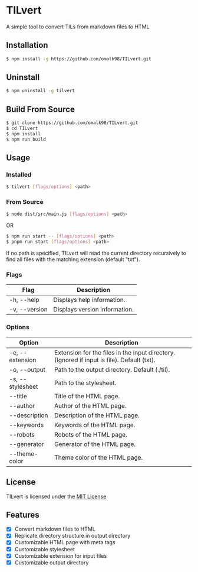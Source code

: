 # TILvert

A simple tool to convert TILs from markdown files to HTML

## Installation

```bash
$ npm install -g https://github.com/omalk98/TILvert.git
```

## Uninstall

```bash
$ npm uninstall -g tilvert
```

## Build From Source

```bash
$ git clone https://github.com/omalk98/TILvert.git
$ cd TILvert
$ npm install
$ npm run build
```

## Usage

### Installed

```bash
$ tilvert [flags/options] <path>
```

### From Source

```bash
$ node dist/src/main.js [flags/options] <path>
```

OR

```bash
$ npm run start -- [flags/options] <path>
$ pnpm run start [flags/options] <path>
```

If no path is specified, TILvert will read the current directory recursively to find all files with the matching extension (default "txt").

### Flags

| Flag          | Description                   |
| ------------- | ----------------------------- |
| -h, --help    | Displays help information.    |
| -v, --version | Displays version information. |

### Options

| Option           | Description                                                                                |
| ---------------- | ------------------------------------------------------------------------------------------ |
| -e, --extension  | Extension for the files in the input directory. (Ignored if input is file). Default (txt). |
| -o, --output     | Path to the output directory. Default (./til).                                             |
| -s, --stylesheet | Path to the stylesheet.                                                                    |
| --title          | Title of the HTML page.                                                                    |
| --author         | Author of the HTML page.                                                                   |
| --description    | Description of the HTML page.                                                              |
| --keywords       | Keywords of the HTML page.                                                                 |
| --robots         | Robots of the HTML page.                                                                   |
| --generator      | Generator of the HTML page.                                                                |
| --theme-color    | Theme color of the HTML page.                                                              |

## License

TILvert is licensed under the [MIT License](https://mit-license.org/)

## Features

- [x] Convert markdown files to HTML
- [x] Replicate directory structure in output directory
- [x] Customizable HTML page with meta tags
- [x] Customizable stylesheet
- [x] Customizable extension for input files
- [x] Customizable output directory
